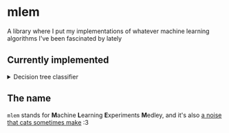 # mlem
A library where I put my implementations of whatever machine learning algorithms I've been fascinated by lately

## Currently implemented
<details>
  <summary>Decision tree classifier</summary>

  `mlem.dectree.ID3Classifier` is an implementation of the [ID3 algorithm](https://en.wikipedia.org/wiki/ID3_algorithm) with the extension of supporting any number of values for the target variable rather than just yes/no. There is a demo for it in [`tests/test_dectree.py`](tests/test_dectree.py), which outputs the decision tree generated for the classic dataset [`tests/datasets/tennis.csv`](tests/datasets/tennis.csv).
  
  The output looks like this on [Graphviz Online](https://dreampuf.github.io/GraphvizOnline/#digraph%20tennis%20%7B%0Aoutlook%20%5Blabel%3Doutlook%2C%20shape%3Dellipse%5D%3B%0Aoutlook%20-%3E%20outlook_rain%20%20%5Blabel%3Drain%5D%3B%0Aoutlook_rain%20%5Blabel%3Dwind%2C%20shape%3Dellipse%5D%3B%0Aoutlook_rain%20-%3E%20outlook_rain_weak%20%20%5Blabel%3Dweak%5D%3B%0Aoutlook_rain_weak%20%5Blabel%3Dyes%2C%20shape%3Dplaintext%5D%3B%0Aoutlook_rain%20-%3E%20outlook_rain_strong%20%20%5Blabel%3Dstrong%5D%3B%0Aoutlook_rain_strong%20%5Blabel%3Dno%2C%20shape%3Dplaintext%5D%3B%0Aoutlook%20-%3E%20outlook_overcast%20%20%5Blabel%3Dovercast%5D%3B%0Aoutlook_overcast%20%5Blabel%3Dyes%2C%20shape%3Dplaintext%5D%3B%0Aoutlook%20-%3E%20outlook_sunny%20%20%5Blabel%3Dsunny%5D%3B%0Aoutlook_sunny%20%5Blabel%3Dhumidity%2C%20shape%3Dellipse%5D%3B%0Aoutlook_sunny%20-%3E%20outlook_sunny_normal%20%20%5Blabel%3Dnormal%5D%3B%0Aoutlook_sunny_normal%20%5Blabel%3Dyes%2C%20shape%3Dplaintext%5D%3B%0Aoutlook_sunny%20-%3E%20outlook_sunny_high%20%20%5Blabel%3Dhigh%5D%3B%0Aoutlook_sunny_high%20%5Blabel%3Dno%2C%20shape%3Dplaintext%5D%3B%0A%7D):
  
  ![GraphViz rendering of said tree](https://github.com/atzuur/mlem/assets/99679220/65b8cc56-d751-441a-acd0-86b6d8d311bb)
</details>

## The name
`mlem` stands for **M**achine **L**earning **E**xperiments **M**edley, and it's also [a noise that cats sometimes make](https://www.youtube.com/watch?v=kvxCU_lQwKM) :3
